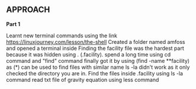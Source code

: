 ## APPROACH
**Part 1**

Learnt new terminal commands using the link https://linuxjourney.com/lesson/the-shell
Created a folder named amfoss and opened a terminal inside
Finding the facility file was the hardest part because it was hidden using . (.facility). spend a long time using cd command and "find" command
finally got it by using (find -name **facility) as (*) can be used to find files with similar name
ls -la didn't work as it only checked the directory you are in.
Find the files inside .facility using ls -la command
read txt file of gravity equation using less command


